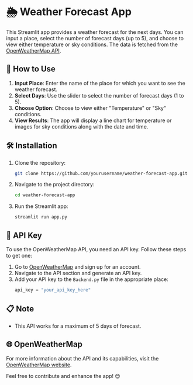 # 🌦️ Weather Forecast App

This Streamlit app provides a weather forecast for the next days. You can input a place, select the number of forecast days (up to 5), and choose to view either temperature or sky conditions. The data is fetched from the [OpenWeatherMap API](https://openweathermap.org/).

## 🚀 How to Use

1. **Input Place**: Enter the name of the place for which you want to see the weather forecast.
2. **Select Days**: Use the slider to select the number of forecast days (1 to 5).
3. **Choose Option**: Choose to view either "Temperature" or "Sky" conditions.
4. **View Results**: The app will display a line chart for temperature or images for sky conditions along with the date and time.

## 🛠️ Installation

1. Clone the repository:
    ```bash
    git clone https://github.com/yourusername/weather-forecast-app.git
    ```
2. Navigate to the project directory:
    ```bash
    cd weather-forecast-app
    ```
3. Run the Streamlit app:
    ```bash
    streamlit run app.py
    ```

## 🔑 API Key

To use the OpenWeatherMap API, you need an API key. Follow these steps to get one:

1. Go to [OpenWeatherMap](https://openweathermap.org/) and sign up for an account.
2. Navigate to the API section and generate an API key.
3. Add your API key to the `Backend.py` file in the appropriate place:
    ```python
    api_key = "your_api_key_here"
    ```

## 📋 Note

- This API works for a maximum of 5 days of forecast.

## 🌐 OpenWeatherMap

For more information about the API and its capabilities, visit the [OpenWeatherMap website](https://openweathermap.org/).


Feel free to contribute and enhance the app! 😊
